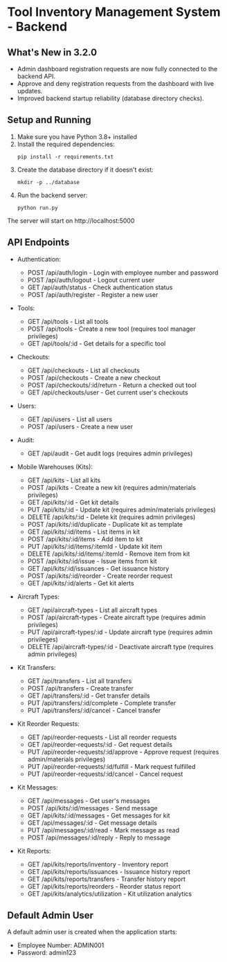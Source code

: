 # Tool Inventory Management System - Backend

## What's New in 3.2.0
- Admin dashboard registration requests are now fully connected to the backend API.
- Approve and deny registration requests from the dashboard with live updates.
- Improved backend startup reliability (database directory checks).

## Setup and Running

1. Make sure you have Python 3.8+ installed
2. Install the required dependencies:
   ```
   pip install -r requirements.txt
   ```
3. Create the database directory if it doesn't exist:
   ```
   mkdir -p ../database
   ```
4. Run the backend server:
   ```
   python run.py
   ```

The server will start on http://localhost:5000

## API Endpoints

- Authentication:
  - POST /api/auth/login - Login with employee number and password
  - POST /api/auth/logout - Logout current user
  - GET /api/auth/status - Check authentication status
  - POST /api/auth/register - Register a new user
  
- Tools:
  - GET /api/tools - List all tools
  - POST /api/tools - Create a new tool (requires tool manager privileges)
  - GET /api/tools/:id - Get details for a specific tool
  
- Checkouts:
  - GET /api/checkouts - List all checkouts
  - POST /api/checkouts - Create a new checkout
  - POST /api/checkouts/:id/return - Return a checked out tool
  - GET /api/checkouts/user - Get current user's checkouts
  
- Users:
  - GET /api/users - List all users
  - POST /api/users - Create a new user
  
- Audit:
  - GET /api/audit - Get audit logs (requires admin privileges)

- Mobile Warehouses (Kits):
  - GET /api/kits - List all kits
  - POST /api/kits - Create a new kit (requires admin/materials privileges)
  - GET /api/kits/:id - Get kit details
  - PUT /api/kits/:id - Update kit (requires admin/materials privileges)
  - DELETE /api/kits/:id - Delete kit (requires admin privileges)
  - POST /api/kits/:id/duplicate - Duplicate kit as template
  - GET /api/kits/:id/items - List items in kit
  - POST /api/kits/:id/items - Add item to kit
  - PUT /api/kits/:id/items/:itemId - Update kit item
  - DELETE /api/kits/:id/items/:itemId - Remove item from kit
  - POST /api/kits/:id/issue - Issue items from kit
  - GET /api/kits/:id/issuances - Get issuance history
  - POST /api/kits/:id/reorder - Create reorder request
  - GET /api/kits/:id/alerts - Get kit alerts

- Aircraft Types:
  - GET /api/aircraft-types - List all aircraft types
  - POST /api/aircraft-types - Create aircraft type (requires admin privileges)
  - PUT /api/aircraft-types/:id - Update aircraft type (requires admin privileges)
  - DELETE /api/aircraft-types/:id - Deactivate aircraft type (requires admin privileges)

- Kit Transfers:
  - GET /api/transfers - List all transfers
  - POST /api/transfers - Create transfer
  - GET /api/transfers/:id - Get transfer details
  - PUT /api/transfers/:id/complete - Complete transfer
  - PUT /api/transfers/:id/cancel - Cancel transfer

- Kit Reorder Requests:
  - GET /api/reorder-requests - List all reorder requests
  - GET /api/reorder-requests/:id - Get request details
  - PUT /api/reorder-requests/:id/approve - Approve request (requires admin/materials privileges)
  - PUT /api/reorder-requests/:id/fulfill - Mark request fulfilled
  - PUT /api/reorder-requests/:id/cancel - Cancel request

- Kit Messages:
  - GET /api/messages - Get user's messages
  - POST /api/kits/:id/messages - Send message
  - GET /api/kits/:id/messages - Get messages for kit
  - GET /api/messages/:id - Get message details
  - PUT /api/messages/:id/read - Mark message as read
  - POST /api/messages/:id/reply - Reply to message

- Kit Reports:
  - GET /api/kits/reports/inventory - Inventory report
  - GET /api/kits/reports/issuances - Issuance history report
  - GET /api/kits/reports/transfers - Transfer history report
  - GET /api/kits/reports/reorders - Reorder status report
  - GET /api/kits/analytics/utilization - Kit utilization analytics

## Default Admin User

A default admin user is created when the application starts:
- Employee Number: ADMIN001
- Password: admin123
